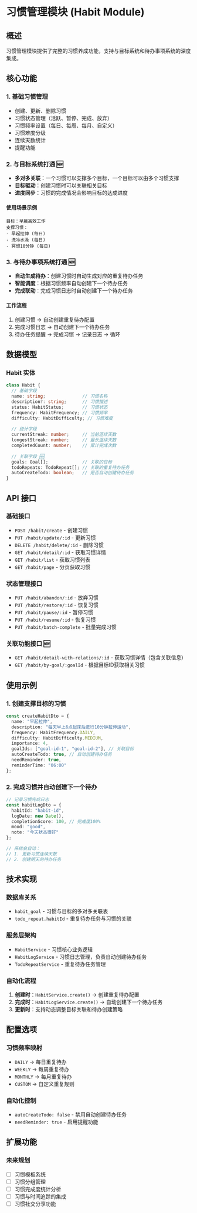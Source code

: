 # 习惯管理模块 (Habit Module)

## 概述

习惯管理模块提供了完整的习惯养成功能，支持与目标系统和待办事项系统的深度集成。

## 核心功能

### 1. 基础习惯管理
- 创建、更新、删除习惯
- 习惯状态管理（活跃、暂停、完成、放弃）
- 习惯频率设置（每日、每周、每月、自定义）
- 习惯难度分级
- 连续天数统计
- 提醒功能

### 2. 与目标系统打通 🆕
- **多对多关联**：一个习惯可以支撑多个目标，一个目标可以由多个习惯支撑
- **目标驱动**：创建习惯时可以关联相关目标
- **进度同步**：习惯的完成情况会影响目标的达成进度

#### 使用场景示例
```
目标：早晨高效工作
支撑习惯：
- 早起拉伸 (每日)
- 洗冷水澡 (每日)
- 冥想10分钟 (每日)
```

### 3. 与待办事项系统打通 🆕
- **自动生成待办**：创建习惯时自动生成对应的重复待办任务
- **智能调度**：根据习惯频率自动创建下一个待办任务
- **完成联动**：完成习惯日志时自动创建下一个待办任务

#### 工作流程
1. 创建习惯 → 自动创建重复待办配置
2. 完成习惯日志 → 自动创建下一个待办任务
3. 待办任务提醒 → 完成习惯 → 记录日志 → 循环

## 数据模型

### Habit 实体
```typescript
class Habit {
  // 基础字段
  name: string;              // 习惯名称
  description?: string;      // 习惯描述
  status: HabitStatus;       // 习惯状态
  frequency: HabitFrequency; // 习惯频率
  difficulty: HabitDifficulty; // 习惯难度
  
  // 统计字段
  currentStreak: number;     // 当前连续天数
  longestStreak: number;     // 最长连续天数
  completedCount: number;    // 累计完成次数
  
  // 关联字段 🆕
  goals: Goal[];             // 关联的目标
  todoRepeats: TodoRepeat[]; // 关联的重复待办任务
  autoCreateTodo: boolean;   // 是否自动创建待办任务
}
```

## API 接口

### 基础接口
- `POST /habit/create` - 创建习惯
- `PUT /habit/update/:id` - 更新习惯
- `DELETE /habit/delete/:id` - 删除习惯
- `GET /habit/detail/:id` - 获取习惯详情
- `GET /habit/list` - 获取习惯列表
- `GET /habit/page` - 分页获取习惯

### 状态管理接口
- `PUT /habit/abandon/:id` - 放弃习惯
- `PUT /habit/restore/:id` - 恢复习惯
- `PUT /habit/pause/:id` - 暂停习惯
- `PUT /habit/resume/:id` - 恢复习惯
- `PUT /habit/batch-complete` - 批量完成习惯

### 关联功能接口 🆕
- `GET /habit/detail-with-relations/:id` - 获取习惯详情（包含关联信息）
- `GET /habit/by-goal/:goalId` - 根据目标ID获取相关习惯

## 使用示例

### 1. 创建支撑目标的习惯
```typescript
const createHabitDto = {
  name: "早起拉伸",
  description: "每天早上6点起床后进行10分钟拉伸运动",
  frequency: HabitFrequency.DAILY,
  difficulty: HabitDifficulty.MEDIUM,
  importance: 4,
  goalIds: ["goal-id-1", "goal-id-2"], // 关联目标
  autoCreateTodo: true, // 自动创建待办任务
  needReminder: true,
  reminderTime: "06:00"
};
```

### 2. 完成习惯并自动创建下一个待办
```typescript
// 记录习惯完成日志
const habitLogDto = {
  habitId: "habit-id",
  logDate: new Date(),
  completionScore: 100, // 完成度100%
  mood: "good",
  note: "今天状态很好"
};

// 系统会自动：
// 1. 更新习惯连续天数
// 2. 创建明天的待办任务
```

## 技术实现

### 数据库关系
- `habit_goal` - 习惯与目标的多对多关联表
- `todo_repeat.habitId` - 重复待办任务与习惯的关联

### 服务层架构
- `HabitService` - 习惯核心业务逻辑
- `HabitLogService` - 习惯日志管理，负责自动创建待办任务
- `TodoRepeatService` - 重复待办任务管理

### 自动化流程
1. **创建时**：`HabitService.create()` → 创建重复待办配置
2. **完成时**：`HabitLogService.create()` → 自动创建下一个待办任务
3. **更新时**：支持动态调整目标关联和待办创建策略

## 配置选项

### 习惯频率映射
- `DAILY` → 每日重复待办
- `WEEKLY` → 每周重复待办  
- `MONTHLY` → 每月重复待办
- `CUSTOM` → 自定义重复规则

### 自动化控制
- `autoCreateTodo: false` - 禁用自动创建待办任务
- `needReminder: true` - 启用提醒功能

## 扩展功能

### 未来规划
- [ ] 习惯模板系统
- [ ] 习惯分组管理
- [ ] 习惯完成度统计分析
- [ ] 习惯与时间追踪的集成
- [ ] 习惯社交分享功能 